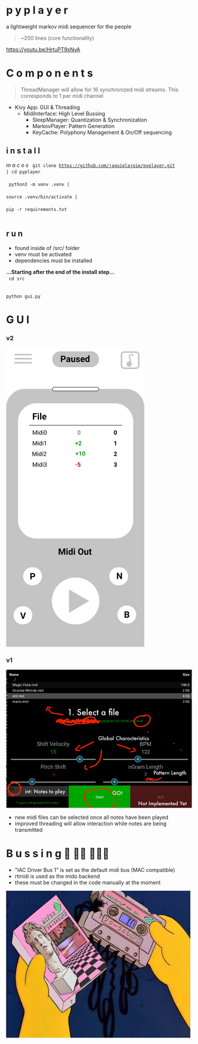 # p y p l a y e r
a lightweight markov midi sequencer for the people
> ~200 lines (core functionality)

https://youtu.be/HrtuPT9xNvA

# C o m p o n e n t s
> ThreadManager will allow for 16 synchronized midi streams. This corresponds to 1 per midi channel  

- Kivy App: GUI & Threading
  - MidiInterface: High Level Bussing
    - SleepManager: Quantization & Synchronization
    - MarkovPlayer: Pattern Generation
    - KeyCache: Polyphony Management & On/Off sequencing

## i n s t a l l  

<i> m a c o s </i>
<code>
git clone https://github.com/jaquielajoie/pyplayer.git | cd pyplayer
</code>  
<br>
<code>
python3 -m venv .venv  |  
source .venv/bin/activate  |  
pip -r requirements.txt  
</code>  

## r u n
- found inside of /src/ folder
- venv must be activated
- dependencies must be installed

<b>...Starting after the end of the install step...</b>    
<code>
cd src
</code>

<code>
python gui.py
</code>

# G U I

### v2
![v2](img/v2.png "V2 GUI")

### v1
![v1](img/v1.png "V1 GUI")

- new midi files can be selected once all notes have been played
- improved threading will allow interaction while notes are being transmitted

# B u s s i n g 🚌   🚌🚌   🚌🚌🚌
- "IAC Driver Bus 1" is set as the default midi bus (MAC compatible)
- rtmidi is used as the mido backend
- these must be changed in the code manually at the moment


![dead](img/dead.jpeg "")
